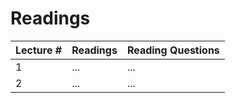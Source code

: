 # Readings 

| Lecture # | Readings | Reading Questions | 
| --- | --- | --- | 
| 1 | ... | ... |
| 2 | ... | ... | 